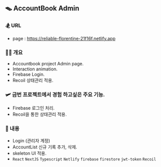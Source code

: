 ## 🪤 AccountBook Admin

### 🏂 URL

- page : https://reliable-florentine-21f16f.netlify.app

### 👨‍🔧 개요

- Accountbook project Admin page.
- Interaction animation.
- Firebase Login.
- Recoil 상태관리 적용.

### 🛩 금번 프로젝트에서 경험 하고싶은 주요 기능.

- Firebase 로그인 처리.
- Recoil을 통한 상태관리 적용.

### 🪬 내용

- Login (관리자 계정)
- AccountList 신규 기록 추가, 삭제.
- skeleton UI 적용.
- `React` `NextJS` `Typescript` `Netlify` `firebase` `firestore` `jwt-token` `Recoil`

